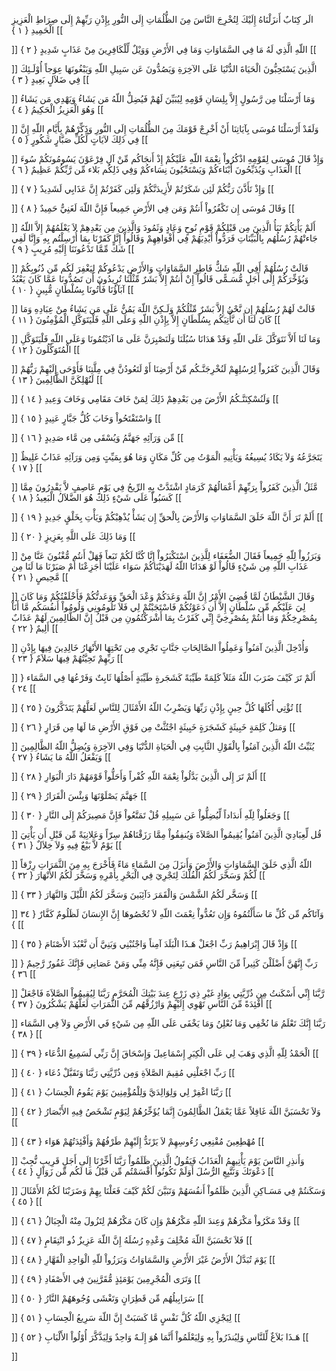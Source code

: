 الَر كِتَابٌ أَنزَلْنَاهُ إِلَيْكَ لِتُخْرِجَ النَّاسَ مِنَ الظُّلُمَاتِ إِلَى النُّورِ بِإِذْنِ رَبِّهِمْ إِلَى صِرَاطِ الْعَزِيزِ الْحَمِيدِ { ۱ }
[[


]] 
اللّهِ الَّذِي لَهُ مَا فِي السَّمَاوَاتِ وَمَا فِي الأَرْضِ وَوَيْلٌ لِّلْكَافِرِينَ مِنْ عَذَابٍ شَدِيدٍ { ۲ }
[[


]] 
الَّذِينَ يَسْتَحِبُّونَ الْحَيَاةَ الدُّنْيَا عَلَى الآخِرَةِ وَيَصُدُّونَ عَن سَبِيلِ اللّهِ وَيَبْغُونَهَا عِوَجاً أُوْلَـئِكَ فِي ضَلاَلٍ بَعِيدٍ { ۳ }
[[


]] 
وَمَا أَرْسَلْنَا مِن رَّسُولٍ إِلاَّ بِلِسَانِ قَوْمِهِ لِيُبَيِّنَ لَهُمْ فَيُضِلُّ اللّهُ مَن يَشَاءُ وَيَهْدِي مَن يَشَاءُ وَهُوَ الْعَزِيزُ الْحَكِيمُ { ٤ }
[[


]] 
وَلَقَدْ أَرْسَلْنَا مُوسَى بِآيَاتِنَا أَنْ أَخْرِجْ قَوْمَكَ مِنَ الظُّلُمَاتِ إِلَى النُّورِ وَذَكِّرْهُمْ بِأَيَّامِ اللّهِ إِنَّ فِي ذَلِكَ لآيَاتٍ لِّكُلِّ صَبَّارٍ شَكُورٍ { ٥ }
[[


]] 
وَإِذْ قَالَ مُوسَى لِقَوْمِهِ اذْكُرُواْ نِعْمَةَ اللّهِ عَلَيْكُمْ إِذْ أَنجَاكُم مِّنْ آلِ فِرْعَوْنَ يَسُومُونَكُمْ سُوءَ الْعَذَابِ وَيُذَبِّحُونَ أَبْنَاءكُمْ وَيَسْتَحْيُونَ نِسَاءكُمْ وَفِي ذَلِكُم بَلاء مِّن رَّبِّكُمْ عَظِيمٌ { ٦ }
[[


]] 
وَإِذْ تَأَذَّنَ رَبُّكُمْ لَئِن شَكَرْتُمْ لأَزِيدَنَّكُمْ وَلَئِن كَفَرْتُمْ إِنَّ عَذَابِي لَشَدِيدٌ { ٧ }
[[


]] 
وَقَالَ مُوسَى إِن تَكْفُرُواْ أَنتُمْ وَمَن فِي الأَرْضِ جَمِيعاً فَإِنَّ اللّهَ لَغَنِيٌّ حَمِيدٌ { ۸ }
[[


]] 
أَلَمْ يَأْتِكُمْ نَبَأُ الَّذِينَ مِن قَبْلِكُمْ قَوْمِ نُوحٍ وَعَادٍ وَثَمُودَ وَالَّذِينَ مِن بَعْدِهِمْ لاَ يَعْلَمُهُمْ إِلاَّ اللّهُ جَاءتْهُمْ رُسُلُهُم بِالْبَيِّنَاتِ فَرَدُّواْ أَيْدِيَهُمْ فِي أَفْوَاهِهِمْ وَقَالُواْ إِنَّا كَفَرْنَا بِمَا أُرْسِلْتُم بِهِ وَإِنَّا لَفِي شَكٍّ مِّمَّا تَدْعُونَنَا إِلَيْهِ مُرِيبٍ { ۹ }
[[


]] 
قَالَتْ رُسُلُهُمْ أَفِي اللّهِ شَكٌّ فَاطِرِ السَّمَاوَاتِ وَالأَرْضِ يَدْعُوكُمْ لِيَغْفِرَ لَكُم مِّن ذُنُوبِكُمْ وَيُؤَخِّرَكُمْ إِلَى أَجَلٍ مُّسَـمًّى قَالُواْ إِنْ أَنتُمْ إِلاَّ بَشَرٌ مِّثْلُنَا تُرِيدُونَ أَن تَصُدُّونَا عَمَّا كَانَ يَعْبُدُ آبَآؤُنَا فَأْتُونَا بِسُلْطَانٍ مُّبِينٍ { ۱۰ }
[[


]] 
قَالَتْ لَهُمْ رُسُلُهُمْ إِن نَّحْنُ إِلاَّ بَشَرٌ مِّثْلُكُمْ وَلَـكِنَّ اللّهَ يَمُنُّ عَلَى مَن يَشَاءُ مِنْ عِبَادِهِ وَمَا كَانَ لَنَا أَن نَّأْتِيَكُم بِسُلْطَانٍ إِلاَّ بِإِذْنِ اللّهِ وَعلَى اللّهِ فَلْيَتَوَكَّلِ الْمُؤْمِنُونَ { ۱۱ }
[[


]] 
وَمَا لَنَا أَلاَّ نَتَوَكَّلَ عَلَى اللّهِ وَقَدْ هَدَانَا سُبُلَنَا وَلَنَصْبِرَنَّ عَلَى مَا آذَيْتُمُونَا وَعَلَى اللّهِ فَلْيَتَوَكَّلِ الْمُتَوَكِّلُونَ { ۱۲ }
[[


]] 
وَقَالَ الَّذِينَ كَفَرُواْ لِرُسُلِهِمْ لَنُخْرِجَنَّـكُم مِّنْ أَرْضِنَا أَوْ لَتَعُودُنَّ فِي مِلَّتِنَا فَأَوْحَى إِلَيْهِمْ رَبُّهُمْ لَنُهْلِكَنَّ الظَّالِمِينَ { ۱۳ }
[[


]] 
وَلَنُسْكِنَنَّـكُمُ الأَرْضَ مِن بَعْدِهِمْ ذَلِكَ لِمَنْ خَافَ مَقَامِي وَخَافَ وَعِيدِ { ۱٤ }
[[


]] 
وَاسْتَفْتَحُواْ وَخَابَ كُلُّ جَبَّارٍ عَنِيدٍ { ۱٥ }
[[


]] 
مِّن وَرَآئِهِ جَهَنَّمُ وَيُسْقَى مِن مَّاء صَدِيدٍ { ۱٦ }
[[


]] 
يَتَجَرَّعُهُ وَلاَ يَكَادُ يُسِيغُهُ وَيَأْتِيهِ الْمَوْتُ مِن كُلِّ مَكَانٍ وَمَا هُوَ بِمَيِّتٍ وَمِن وَرَآئِهِ عَذَابٌ غَلِيظٌ { ۱٧ }
[[


]] 
مَّثَلُ الَّذِينَ كَفَرُواْ بِرَبِّهِمْ أَعْمَالُهُمْ كَرَمَادٍ اشْتَدَّتْ بِهِ الرِّيحُ فِي يَوْمٍ عَاصِفٍ لاَّ يَقْدِرُونَ مِمَّا كَسَبُواْ عَلَى شَيْءٍ ذَلِكَ هُوَ الضَّلاَلُ الْبَعِيدُ { ۱۸ }
[[


]] 
أَلَمْ تَرَ أَنَّ اللّهَ خَلَقَ السَّمَاوَاتِ وَالأَرْضَ بِالْحقِّ إِن يَشَأْ يُذْهِبْكُمْ وَيَأْتِ بِخَلْقٍ جَدِيدٍ { ۱۹ }
[[


]] 
وَمَا ذَلِكَ عَلَى اللَّهِ بِعَزِيزٍ { ۲۰ }
[[


]] 
وَبَرَزُواْ لِلّهِ جَمِيعاً فَقَالَ الضُّعَفَاء لِلَّذِينَ اسْتَكْبَرُواْ إِنَّا كُنَّا لَكُمْ تَبَعاً فَهَلْ أَنتُم مُّغْنُونَ عَنَّا مِنْ عَذَابِ اللّهِ مِن شَيْءٍ قَالُواْ لَوْ هَدَانَا اللّهُ لَهَدَيْنَاكُمْ سَوَاء عَلَيْنَا أَجَزِعْنَا أَمْ صَبَرْنَا مَا لَنَا مِن مَّحِيصٍ { ۲۱ }
[[


]] 
وَقَالَ الشَّيْطَانُ لَمَّا قُضِيَ الأَمْرُ إِنَّ اللّهَ وَعَدَكُمْ وَعْدَ الْحَقِّ وَوَعَدتُّكُمْ فَأَخْلَفْتُكُمْ وَمَا كَانَ لِيَ عَلَيْكُم مِّن سُلْطَانٍ إِلاَّ أَن دَعَوْتُكُمْ فَاسْتَجَبْتُمْ لِي فَلاَ تَلُومُونِي وَلُومُواْ أَنفُسَكُم مَّا أَنَاْ بِمُصْرِخِكُمْ وَمَا أَنتُمْ بِمُصْرِخِيَّ إِنِّي كَفَرْتُ بِمَا أَشْرَكْتُمُونِ مِن قَبْلُ إِنَّ الظَّالِمِينَ لَهُمْ عَذَابٌ أَلِيمٌ { ۲۲ }
[[


]] 
وَأُدْخِلَ الَّذِينَ آمَنُواْ وَعَمِلُواْ الصَّالِحَاتِ جَنَّاتٍ تَجْرِي مِن تَحْتِهَا الأَنْهَارُ خَالِدِينَ فِيهَا بِإِذْنِ رَبِّهِمْ تَحِيَّتُهُمْ فِيهَا سَلاَمٌ { ۲۳ }
[[


]] 
أَلَمْ تَرَ كَيْفَ ضَرَبَ اللّهُ مَثَلاً كَلِمَةً طَيِّبَةً كَشَجَرةٍ طَيِّبَةٍ أَصْلُهَا ثَابِتٌ وَفَرْعُهَا فِي السَّمَاء { ۲٤ }
[[


]] 
تُؤْتِي أُكُلَهَا كُلَّ حِينٍ بِإِذْنِ رَبِّهَا وَيَضْرِبُ اللّهُ الأَمْثَالَ لِلنَّاسِ لَعَلَّهُمْ يَتَذَكَّرُونَ { ۲٥ }
[[


]] 
وَمَثلُ كَلِمَةٍ خَبِيثَةٍ كَشَجَرَةٍ خَبِيثَةٍ اجْتُثَّتْ مِن فَوْقِ الأَرْضِ مَا لَهَا مِن قَرَارٍ { ۲٦ }
[[


]] 
يُثَبِّتُ اللّهُ الَّذِينَ آمَنُواْ بِالْقَوْلِ الثَّابِتِ فِي الْحَيَاةِ الدُّنْيَا وَفِي الآخِرَةِ وَيُضِلُّ اللّهُ الظَّالِمِينَ وَيَفْعَلُ اللّهُ مَا يَشَاءُ { ۲٧ }
[[


]] 
أَلَمْ تَرَ إِلَى الَّذِينَ بَدَّلُواْ نِعْمَةَ اللّهِ كُفْراً وَأَحَلُّواْ قَوْمَهُمْ دَارَ الْبَوَارِ { ۲۸ }
[[


]] 
جَهَنَّمَ يَصْلَوْنَهَا وَبِئْسَ الْقَرَارُ { ۲۹ }
[[


]] 
وَجَعَلُواْ لِلّهِ أَندَاداً لِّيُضِلُّواْ عَن سَبِيلِهِ قُلْ تَمَتَّعُواْ فَإِنَّ مَصِيرَكُمْ إِلَى النَّارِ { ۳۰ }
[[


]] 
قُل لِّعِبَادِيَ الَّذِينَ آمَنُواْ يُقِيمُواْ الصَّلاَةَ وَيُنفِقُواْ مِمَّا رَزَقْنَاهُمْ سِرّاً وَعَلانِيَةً مِّن قَبْلِ أَن يَأْتِيَ يَوْمٌ لاَّ بَيْعٌ فِيهِ وَلاَ خِلاَلٌ { ۳۱ }
[[


]] 
اللّهُ الَّذِي خَلَقَ السَّمَاوَاتِ وَالأَرْضَ وَأَنزَلَ مِنَ السَّمَاءِ مَاءً فَأَخْرَجَ بِهِ مِنَ الثَّمَرَاتِ رِزْقاً لَّكُمْ وَسَخَّرَ لَكُمُ الْفُلْكَ لِتَجْرِيَ فِي الْبَحْرِ بِأَمْرِهِ وَسَخَّرَ لَكُمُ الأَنْهَارَ { ۳۲ }
[[


]] 
وَسَخَّر لَكُمُ الشَّمْسَ وَالْقَمَرَ دَآئِبَينَ وَسَخَّرَ لَكُمُ اللَّيْلَ وَالنَّهَارَ { ۳۳ }
[[


]] 
وَآتَاكُم مِّن كُلِّ مَا سَأَلْتُمُوهُ وَإِن تَعُدُّواْ نِعْمَتَ اللّهِ لاَ تُحْصُوهَا إِنَّ الإِنسَانَ لَظَلُومٌ كَفَّارٌ { ۳٤ }
[[


]] 
وَإِذْ قَالَ إِبْرَاهِيمُ رَبِّ اجْعَلْ هَـذَا الْبَلَدَ آمِناً وَاجْنُبْنِي وَبَنِيَّ أَن نَّعْبُدَ الأَصْنَامَ { ۳٥ }
[[


]] 
رَبِّ إِنَّهُنَّ أَضْلَلْنَ كَثِيراً مِّنَ النَّاسِ فَمَن تَبِعَنِي فَإِنَّهُ مِنِّي وَمَنْ عَصَانِي فَإِنَّكَ غَفُورٌ رَّحِيمٌ { ۳٦ }
[[


]] 
رَّبَّنَا إِنِّي أَسْكَنتُ مِن ذُرِّيَّتِي بِوَادٍ غَيْرِ ذِي زَرْعٍ عِندَ بَيْتِكَ الْمُحَرَّمِ رَبَّنَا لِيُقِيمُواْ الصَّلاَةَ فَاجْعَلْ أَفْئِدَةً مِّنَ النَّاسِ تَهْوِي إِلَيْهِمْ وَارْزُقْهُم مِّنَ الثَّمَرَاتِ لَعَلَّهُمْ يَشْكُرُونَ { ۳٧ }
[[


]] 
رَبَّنَا إِنَّكَ تَعْلَمُ مَا نُخْفِي وَمَا نُعْلِنُ وَمَا يَخْفَى عَلَى اللّهِ مِن شَيْءٍ فَي الأَرْضِ وَلاَ فِي السَّمَاء { ۳۸ }
[[


]] 
الْحَمْدُ لِلّهِ الَّذِي وَهَبَ لِي عَلَى الْكِبَرِ إِسْمَاعِيلَ وَإِسْحَاقَ إِنَّ رَبِّي لَسَمِيعُ الدُّعَاء { ۳۹ }
[[


]] 
رَبِّ اجْعَلْنِي مُقِيمَ الصَّلاَةِ وَمِن ذُرِّيَّتِي رَبَّنَا وَتَقَبَّلْ دُعَاء { ٤۰ }
[[


]] 
رَبَّنَا اغْفِرْ لِي وَلِوَالِدَيَّ وَلِلْمُؤْمِنِينَ يَوْمَ يَقُومُ الْحِسَابُ { ٤۱ }
[[


]] 
وَلاَ تَحْسَبَنَّ اللّهَ غَافِلاً عَمَّا يَعْمَلُ الظَّالِمُونَ إِنَّمَا يُؤَخِّرُهُمْ لِيَوْمٍ تَشْخَصُ فِيهِ الأَبْصَارُ { ٤۲ }
[[


]] 
مُهْطِعِينَ مُقْنِعِي رُءُوسِهِمْ لاَ يَرْتَدُّ إِلَيْهِمْ طَرْفُهُمْ وَأَفْئِدَتُهُمْ هَوَاء { ٤۳ }
[[


]] 
وَأَنذِرِ النَّاسَ يَوْمَ يَأْتِيهِمُ الْعَذَابُ فَيَقُولُ الَّذِينَ ظَلَمُواْ رَبَّنَا أَخِّرْنَا إِلَى أَجَلٍ قَرِيبٍ نُّجِبْ دَعْوَتَكَ وَنَتَّبِعِ الرُّسُلَ أَوَلَمْ تَكُونُواْ أَقْسَمْتُم مِّن قَبْلُ مَا لَكُم مِّن زَوَالٍ { ٤٤ }
[[


]] 
وَسَكَنتُمْ فِي مَسَـاكِنِ الَّذِينَ ظَلَمُواْ أَنفُسَهُمْ وَتَبَيَّنَ لَكُمْ كَيْفَ فَعَلْنَا بِهِمْ وَضَرَبْنَا لَكُمُ الأَمْثَالَ { ٤٥ }
[[


]] 
وَقَدْ مَكَرُواْ مَكْرَهُمْ وَعِندَ اللّهِ مَكْرُهُمْ وَإِن كَانَ مَكْرُهُمْ لِتَزُولَ مِنْهُ الْجِبَالُ { ٤٦ }
[[


]] 
فَلاَ تَحْسَبَنَّ اللّهَ مُخْلِفَ وَعْدِهِ رُسُلَهُ إِنَّ اللّهَ عَزِيزٌ ذُو انْتِقَامٍ { ٤٧ }
[[


]] 
يَوْمَ تُبَدَّلُ الأَرْضُ غَيْرَ الأَرْضِ وَالسَّمَاوَاتُ وَبَرَزُواْ للّهِ الْوَاحِدِ الْقَهَّارِ { ٤۸ }
[[


]] 
وَتَرَى الْمُجْرِمِينَ يَوْمَئِذٍ مُّقَرَّنِينَ فِي الأَصْفَادِ { ٤۹ }
[[


]] 
سَرَابِيلُهُم مِّن قَطِرَانٍ وَتَغْشَى وُجُوهَهُمْ النَّارُ { ٥۰ }
[[


]] 
لِيَجْزِي اللّهُ كُلَّ نَفْسٍ مَّا كَسَبَتْ إِنَّ اللّهَ سَرِيعُ الْحِسَابِ { ٥۱ }
[[


]] 
هَـذَا بَلاَغٌ لِّلنَّاسِ وَلِيُنذَرُواْ بِهِ وَلِيَعْلَمُواْ أَنَّمَا هُوَ إِلَـهٌ وَاحِدٌ وَلِيَذَّكَّرَ أُوْلُواْ الأَلْبَابِ { ٥۲ }
[[


]]